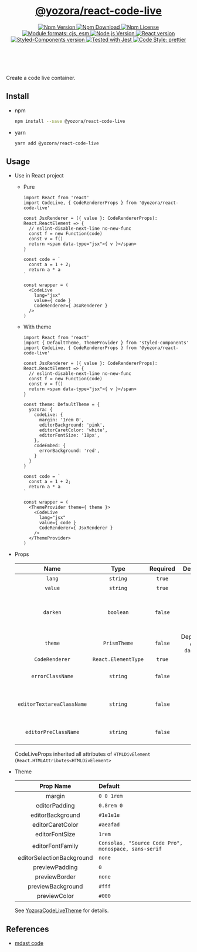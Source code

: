 <header>
  <h1 align="center">
    <a href="https://github.com/guanghechen/yozora-react/tree/master/packages/code-live#readme">@yozora/react-code-live</a>
  </h1>
  <div align="center">
    <a href="https://www.npmjs.com/package/@yozora/react-code-live">
      <img
        alt="Npm Version"
        src="https://img.shields.io/npm/v/@yozora/react-code-live.svg"
      />
    </a>
    <a href="https://www.npmjs.com/package/@yozora/react-code-live">
      <img
        alt="Npm Download"
        src="https://img.shields.io/npm/dm/@yozora/react-code-live.svg"
      />
    </a>
    <a href="https://www.npmjs.com/package/@yozora/react-code-live">
      <img
        alt="Npm License"
        src="https://img.shields.io/npm/l/@yozora/react-code-live.svg"
      />
    </a>
    <a href="#install">
      <img
        alt="Module formats: cjs, esm"
        src="https://img.shields.io/badge/module_formats-cjs%2C%20esm-green.svg"
      />
    </a>
    <a href="https://github.com/nodejs/node">
      <img
        alt="Node.js Version"
        src="https://img.shields.io/node/v/@yozora/react-code-live"
      />
    </a>
    <a href="https://github.com/facebook/react">
      <img
        alt="React version"
        src="https://img.shields.io/npm/dependency-version/@yozora/react-code-live/peer/react"
      />
    </a>
    <a href="https://github.com/styled-components/styled-components">
      <img
        alt="Styled-Components version"
        src="https://img.shields.io/npm/dependency-version/@yozora/react-code-live/peer/styled-components"
      />
    </a>
    <a href="https://github.com/facebook/jest">
      <img
        alt="Tested with Jest"
        src="https://img.shields.io/badge/tested_with-jest-9c465e.svg"
      />
    </a>
    <a href="https://github.com/prettier/prettier">
      <img
        alt="Code Style: prettier"
        src="https://img.shields.io/badge/code_style-prettier-ff69b4.svg?style=flat-square"
      />
    </a>
  </div>
</header>
<br/>

Create a code live container.


## Install

* npm

  ```bash
  npm install --save @yozora/react-code-live
  ```

* yarn

  ```bash
  yarn add @yozora/react-code-live
  ```

## Usage
  * Use in React project

    - Pure

      ```tsx
      import React from 'react'
      import CodeLive, { CodeRendererProps } from '@yozora/react-code-live'

      const JsxRenderer = ({ value }: CodeRendererProps): React.ReactElement => {
        // eslint-disable-next-line no-new-func
        const f = new Function(code)
        const v = f()
        return <span data-type="jsx">{ v }</span>
      }

      const code = `
        const a = 1 + 2;
        return a * a
      `

      const wrapper = (
        <CodeLive
          lang="jsx"
          value={ code }
          CodeRenderer={ JsxRenderer }
        />
      )
      ```

    - With theme

      ```tsx
      import React from 'react'
      import { DefaultTheme, ThemeProvider } from 'styled-components'
      import CodeLive, { CodeRendererProps } from '@yozora/react-code-live'

      const JsxRenderer = ({ value }: CodeRendererProps): React.ReactElement => {
        // eslint-disable-next-line no-new-func
        const f = new Function(code)
        const v = f()
        return <span data-type="jsx">{ v }</span>
      }

      const theme: DefaultTheme = {
        yozora: {
          codeLive: {
            margin: '1rem 0',
            editorBackground: 'pink',
            editorCaretColor: 'white',
            editorFontSize: '18px',
          },
          codeEmbed: {
            errorBackground: 'red',
          }
        }
      }

      const code = `
        const a = 1 + 2;
        return a * a
      `

      const wrapper = (
        <ThemeProvider theme={ theme }>
          <CodeLive
            lang="jsx"
            value={ code }
            CodeRenderer={ JsxRenderer }
          />
        </ThemeProvider>
      )
      ```

  * Props

     Name                       | Type                | Required  | Default             | Description
    :--------------------------:|:-------------------:|:---------:|:-------------------:|:-------------
     `lang`                     | `string`            | `true`    | -                   | Code language
     `value`                    | `string`            | `true`    | -                   | Code content
     `darken`                   | `boolean`           | `false`   | -                   | Specify the default theme (vcsDarkTheme / vscLightTheme)
     `theme`                    | `PrismTheme`        | `false`   | Depends on `darken` | Highlight prism theme.
     `CodeRenderer`             | `React.ElementType` | `true`    | -                   | Code renderer
     `errorClassName`           | `string`            | `false`   | -                   | CSS class name for CodeLiveError
     `editorTextareaClassName`  | `string`            | `false`   | -                   | CSS class name for the editor's textarea element
     `editorPreClassName`       | `string`            | `false`   | -                   | CSS class name for the editor's pre element

    CodeLiveProps inherited all attributes of `HTMLDivElement` (`React.HTMLAttributes<HTMLDivElement>`

  * Theme

     Prop Name                  | Default
    :--------------------------:|:----------------------------------------------------
     margin                     | `0 0 1rem`
     editorPadding              | `0.8rem 0`
     editorBackground           | `#1e1e1e`
     editorCaretColor           | `#aeafad`
     editorFontSize             | `1rem`
     editorFontFamily           | `Consolas, "Source Code Pro", monospace, sans-serif`
     editorSelectionBackground  | `none`
     previewPadding             | `0`
     previewBorder              | `none`
     previewBackground          | `#fff`
     previewColor               | `#000`

    See [YozoraCodeLiveTheme][] for details.


## References

  - [mdast code][]


[mdast code]: https://github.com/syntax-tree/mdast#code
[YozoraCodeLiveTheme]: https://github.com/guanghechen/yozora-react/blob/master/packages/code-live/src/theme.ts
